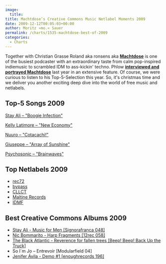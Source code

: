 ```yaml
---
image:
  title: 
title: Machtdose’s Creative Commons Music Netlabel Moments 2009
date: 2009-12-12T00:05:03+00:00
author: Moritz »mo.« Sauer
permalink: /charts/1535-machtdose-best-of-2009
categories:
  - Charts
---
```



<div class="grid_7">
  <p>
    Together with Christian Grasse Roland aka ronsens aka <a href="http://machtdose.de/"><strong>Machtdose</strong></a> is one of the busiest podcaster with an extraordinary taste from calm pop-inspired indiemusic to scrambled IDM to ass-kickin' techno. Phlow <strong><a href="{{ site.url }}{{ site.baseurl }}/interview-portrait/510-machtdose-roland-podcast-show">interviewed and portrayed Machtdose</a></strong> last year in an extensive feature. Of course, we were curious to listen to his Top-5-Selection this year. So, it's christmas time and we deliver you another exciting deep dive into the world of free music and netlabels.<!--more-->
  </p>
</div>

<div class="clear">
</div>

<div class="grid_5">
  <h2>
    Top-5 Songs 2009
  </h2>
  
  <p>
    <a href="http://mp3.phlow.de/best-of-cc-music-2009/machtdose/stay_ali_-_boogie_infection.mp3">Stay Ali – "Boogie Infection"</a>
  </p>
  
  <p>
    <a href="http://mp3.phlow.de/best-of-cc-music-2009/machtdose/kelly_latimore_-_a_new_economy.mp3">Kelly Latimore – "New Economy"</a>
  </p>
  
  <p>
    <a href="http://mp3.phlow.de/best-of-cc-music-2009/machtdose/nuuro_-_cotacachi.mp3">Nuuro – "Cotacachi!"</a>
  </p>
  
  <p>
    <a href="http://mp3.phlow.de/best-of-cc-music-2009/machtdose/giuseppe_-_array_of_sunshine.mp3">Giuseppe – "Array of Sunshine"</a>
  </p>
  
  <p>
    <a href="http://mp3.phlow.de/best-of-cc-music-2009/machtdose/psychosonic_-_zimmer045.09_-_brainwaves.mp3">Psychosonic – "Brainwaves"</a>
  </p>
</div>

<div class="grid_4">
  <h2>
    Top Netlabels 2009
  </h2>
  
  <ul>
    <li>
      <a href="http://rec72.net/" target="_blank">rec72</a>
    </li>
    <li>
      <a href="http://bp.bai-hua.org/" target="_blank">bypass</a>
    </li>
    <li>
      <a href="http://cllct.com/" target="_blank">CLLCT</a>
    </li>
    <li>
      <a href="http://maltinerecords.cs8.biz/" target="_blank">Maltine Records</a>
    </li>
    <li>
      <a href="http://label.idmforums.com/" target="_blank">IDMF</a>
    </li>
  </ul>
</div>

<div class="grid_7">
  <h2>
    Best Creative Commons Albums 2009
  </h2>
  
  <ul>
    <li>
      <a href="http://www.signorafranca.com/index.php?/signorafranca/releases/" target="_blank">Stay Ali - Music for Men [Signorafranca 048]</a>
    </li>
    <li>
      <a href="http://12rec.net/Release_Nic-Bommarito_Harp-Fragments_058.htm">Nic Bommarito - Harp Fragments [12rec 058]</a>
    </li>
    <li>
      <a href="http://www.beepbeep.nl/the-black-atlantic-reverence-for-fallen-trees-2/">The Black Atlantic - Reverence for fallen trees [Beep! Beep! Back Up the Truck]</a>
    </li>
    <li>
      <a href="http://modularfield.net/?page_id=1058" target="_blank"></a>So I´m Jo – Entrevoir [Modularfield 04]
    </li>
    <li>
      <a href="http://sonicsquirrel.net/detail/release/Demo+1/3402">Jenifer Ávila - Demo #1 [enoughrecords 196]</a>
    </li>
  </ul>
</div>

<div class="clear">
</div>